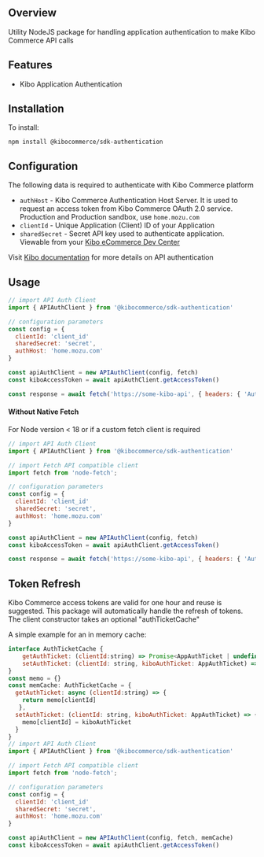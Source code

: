 ## Overview

Utility NodeJS package for handling application authentication to make Kibo Commerce API calls

## Features
* Kibo Application Authentication


## Installation

To install:
```
npm install @kibocommerce/sdk-authentication
```

## Configuration

The following data is required to authenticate with Kibo Commerce platform

- `authHost` - Kibo Commerce Authentication Host Server. It is used to request an access token from Kibo Commerce OAuth 2.0 service. Production and Production sandbox, use `home.mozu.com`
- `clientId` - Unique Application (Client) ID of your Application
- `sharedSecret` - Secret API key used to authenticate application. Viewable from your [Kibo eCommerce Dev Center](https://mozu.com/login)

Visit [Kibo documentation](https://api-docs.kibocommerce.com/reference/getting-started-with-your-api#how-to-authenticate) for more details on API authentication

## Usage

```js
// import API Auth Client
import { APIAuthClient } from '@kibocommerce/sdk-authentication'

// configuration parameters
const config = {
  clientId: 'client_id'
  sharedSecret: 'secret',
  authHost: 'home.mozu.com'
}

const apiAuthClient = new APIAuthClient(config, fetch)
const kiboAccessToken = await apiAuthClient.getAccessToken()

const response = await fetch('https://some-kibo-api', { headers: { 'Authorization': `Bearer ${kiboAccessToken}` }})
```

#### Without Native Fetch
For Node version < 18 or if a custom fetch client is required

```js
// import API Auth Client
import { APIAuthClient } from '@kibocommerce/sdk-authentication'

// import Fetch API compatible client
import fetch from 'node-fetch';

// configuration parameters
const config = {
  clientId: 'client_id'
  sharedSecret: 'secret',
  authHost: 'home.mozu.com'
}

const apiAuthClient = new APIAuthClient(config, fetch)
const kiboAccessToken = await apiAuthClient.getAccessToken()

const response = await fetch('https://some-kibo-api', { headers: { 'Authorization': `Bearer ${kiboAccessToken}` }})
```

## Token Refresh

Kibo Commerce access tokens are valid for one hour and reuse is suggested. This package will automatically handle the refresh of tokens.
The client constructor takes an optional "authTicketCache"

A simple example for an in memory cache:
```js
interface AuthTicketCache {
    getAuthTicket: (clientId:string) => Promise<AppAuthTicket | undefined>
    setAuthTicket: (clientId: string, kiboAuthTicket: AppAuthTicket) => void
}
const memo = {}
const memCache: AuthTicketCache = {
  getAuthTicket: async (clientId:string) => {
    return memo[clientId]
   },
  setAuthTicket: (clientId: string, kiboAuthTicket: AppAuthTicket) => {
    memo[clientId] = kiboAuthTicket
  }
}
// import API Auth Client
import { APIAuthClient } from '@kibocommerce/sdk-authentication'

// import Fetch API compatible client
import fetch from 'node-fetch';

// configuration parameters
const config = {
  clientId: 'client_id'
  sharedSecret: 'secret',
  authHost: 'home.mozu.com'
}

const apiAuthClient = new APIAuthClient(config, fetch, memCache)
const kiboAccessToken = await apiAuthClient.getAccessToken()

```
